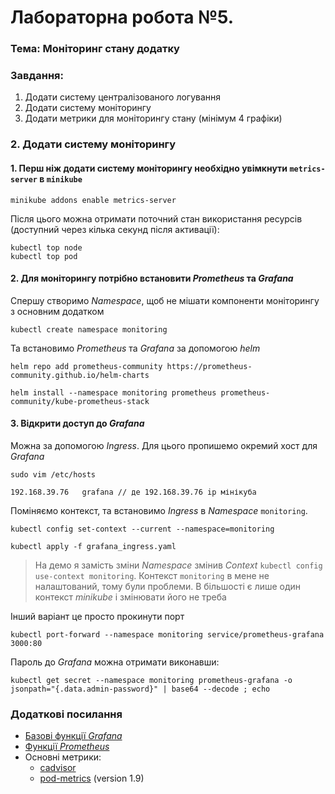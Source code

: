 # Лабораторна робота №5.

### Тема: Моніторинг стану додатку

### Завдання:

1. Додати систему централізованого логування
2. Додати систему моніторингу
3. Додати метрики для моніторингу стану (мінімум 4 графіки)


### 2. Додати систему моніторингу

#### 1. Перш ніж додати систему моніторингу необхідно увімкнути `metrics-server` в `minikube`

```shell
minikube addons enable metrics-server
```

Після цього можна отримати поточний стан використання ресурсів (доступний через кілька секунд після активації): 

```shell
kubectl top node
kubectl top pod
```

#### 2. Для моніторингу потрібно встановити *Prometheus* та *Grafana*   

Спершу створимо *Namespace*, щоб не мішати компоненти моніторингу з основним додатком

```shell
kubectl create namespace monitoring
```

Та встановимо *Prometheus* та *Grafana* за допомогою *helm*

```shell
helm repo add prometheus-community https://prometheus-community.github.io/helm-charts

helm install --namespace monitoring prometheus prometheus-community/kube-prometheus-stack
```

#### 3. Відкрити доступ до *Grafana*

Можна за допомогою *Ingress*. Для цього пропишемо окремий хост для *Grafana*

```shell
sudo vim /etc/hosts
```
```shell
192.168.39.76   grafana // де 192.168.39.76 ip мінікуба
```

Поміняємо контекст, та встановимо *Ingress* в *Namespace* `monitoring`.
```shell
kubectl config set-context --current --namespace=monitoring

kubectl apply -f grafana_ingress.yaml
```

> На демо я замість зміни *Namespace* змінив *Context* `kubectl config use-context monitoring`.
> Контекст `monitoring` в мене не налаштований, тому були проблеми.
> В більшості є лише один контекст *minikube* і змінювати його не треба

Інший варіант це просто прокинути порт
```shell
kubectl port-forward --namespace monitoring service/prometheus-grafana 3000:80
```

Пароль до *Grafana* можна отримати виконавши:
```shell
kubectl get secret --namespace monitoring prometheus-grafana -o jsonpath="{.data.admin-password}" | base64 --decode ; echo
```

### Додаткові посилання

- [Базові функції *Grafana*](https://grafana.com/docs/grafana/latest/datasources/prometheus/#query-variable)
- [Функції *Prometheus*](https://prometheus.io/docs/prometheus/latest/querying/functions)
- Основні метрики:
    - [cadvisor](https://github.com/google/cadvisor/blob/master/docs/storage/prometheus.md)
    - [pod-metrics](https://github.com/kubernetes/kube-state-metrics/blob/release-1.9/docs/pod-metrics.md) (version 1.9)
